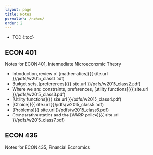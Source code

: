 ```yaml
---
layout: page
title: Notes
permalink: /notes/
order: 2
---
```

<!-- You can add formatting to the TOC -->
<!-- See: http://stackoverflow.com/questions/9602936/how-to-create-a-table-of-contents-to-jekyll-blog-post -->
* TOC
{:toc}

## ECON 401
Notes for ECON 401, Intermediate Microeconomic Theory

* Introduction, review of [mathematics]({{ site.url }}/pdfs/w2015_class1.pdf)
* Budget sets, [preferences]({{ site.url }}/pdfs/w2015_class2.pdf)
* Where we are: constraints, preferences, [utility functions]({{ site.url }}/pdfs/w2015_class3.pdf)
* [Utility functions]({{ site.url }}/pdfs/w2015_class4.pdf)
* [Choice]({{ site.url }}/pdfs/w2015_class5.pdf)
* [Problems]({{ site.url }}/pdfs/w2015_class6.pdf)
* Comparative statics and the [WARP police]({{ site.url }}/pdfs/w2015_class7.pdf)

## ECON 435
Notes for ECON 435, Financial Economics

